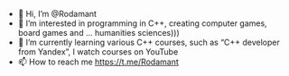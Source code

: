- 👋 Hi, I’m @Rodamant 
- 👀 I’m interested in programming in C++, creating computer games, board games and ... humanities sciences)))
- 🌱 I’m currently learning various C++ courses, such as “C++ developer from Yandex”, I watch courses on YouTube
- 📫 How to reach me https://t.me/Rodamant

<!---
Rodamant/Rodamant is a ✨ special ✨ repository because its `README.md` (this file) appears on your GitHub profile.
You can click the Preview link to take a look at your changes.
--->
